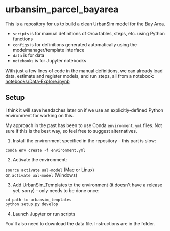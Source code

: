 # urbansim_parcel_bayarea

This is a repository for us to build a clean UrbanSim model for the Bay Area.

- `scripts` is for manual definitions of Orca tables, steps, etc. using Python functions
- `configs` is for definitions generated automatically using the modelmanager/template interface
- `data` is for data
- `notebooks` is for Jupyter notebooks

With just a few lines of code in the manual definitions, we can already load data, estimate and register models, and run steps, all from a notebook: [notebooks/Data-Explore.ipynb](https://github.com/ual/urbansim_parcel_bayarea/blob/master/notebooks/Data-Explore.ipynb)


## Setup

I think it will save headaches later on if we use an explicitly-defined Python environment for working on this.

My approach in the past has been to use Conda `environment.yml` files. Not sure if this is the best way, so feel free to suggest alternatives.

1. Install the environment specified in the repository - this part is slow:

`conda env create -f environment.yml`

2. Activate the environment:

`source activate ual-model` (Mac or Linux)  
or, `activate ual-model` (Windows)

3. Add UrbanSim_Templates to the environment (it doesn't have a release yet, sorry) - only needs to be done once:

`cd path-to-urbansim_templates`  
`python setup.py develop`

4. Launch Jupyter or run scripts

You'll also need to download the data file. Instructions are in the folder.
